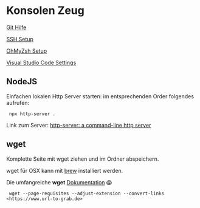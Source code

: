 # Konsolen Zeug

[Git Hilfe](GIT_help.md)

[SSH Setup](SSH_GPG_Setup.md)

[OhMyZsh Setup](ZSH_setup.md)

[Visual Studio Code Settings](VSC_Setup.md)

## NodeJS

Einfachen lokalen Http Server starten: im entsprechenden Order folgendes aufrufen:

     npx http-server .

Link zum Server: [http-server: a command-line http server](https://www.npmjs.com/package/http-server)

## wget

Komplette Seite mit wget ziehen und im Ordner abspeichern.

wget für OSX kann mit [brew](https://brew.sh/) installiert werden.

Die umfangreiche **wget** [Dokumentation](https://www.gnu.org/software/wget/manual/wget.html) :scream:

     wget --page-requisites --adjust-extension --convert-links <https://www.url-to-grab.de>



